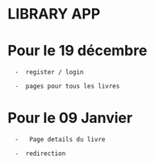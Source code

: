 # LIBRARY APP

# Pour le 19 décembre

      -  register / login

      -  pages pour tous les livres

# Pour le 09 Janvier

      -   Page details du livre

      -  redirection

#
